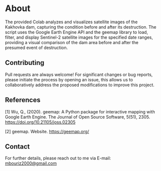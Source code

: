 # About

The provided Colab analyzes and visualizes satellite images of the Kakhovka dam, capturing the condition before and after its destruction. The script uses the Google Earth Engine API and the geemap library to load, filter, and display Sentinel-2 satellite images for the specified date ranges, providing a visual comparison of the dam area before and after the presumed event of destruction. 

## Contributing

Pull requests are always welcome!
For significant changes or bug reports, please initiate the process by opening an issue, this allows us to collaboratively address the proposed modifications to improve this project. 

## References
[1] Wu, Q., (2020). geemap: A Python package for interactive mapping with Google Earth Engine. The Journal of Open Source Software, 5(51), 2305. https://doi.org/10.21105/joss.02305

[2] geemap. Website. https://geemap.org/

## Contact
For further details, please reach out to me via E-mail: mbouriz2000@gmail.com
